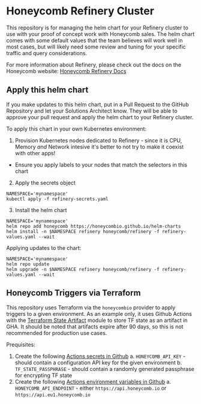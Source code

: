 # Honeycomb Refinery Cluster

This repository is for managing the helm chart for your Refinery cluster to use with your proof of concept work with Honeycomb sales.  The helm chart comes with some default values that the team believes will work well in most cases, but will likely need some review and tuning for your specific traffic and query considerations.

For more information about Refinery, please check out the docs on the Honeycomb website:
[Honeycomb Refinery Docs](https://docs.honeycomb.io/manage-data-volume/refinery/)

## Apply this helm chart

If you make updates to this helm chart, put in a Pull Request to the GitHub Repository and let your Solutions Architect know.  They will be able to approve your pull request and apply the helm chart to your Refinery cluster.

To apply this chart in your own Kubernetes environment:

1. Provision Kubernetes nodes dedicated to Refinery - since it is CPU, Memory _and_ Network intesive it's better to not try to make it coexist with other apps!
  * Ensure you apply labels to your nodes that match the selectors in this chart
2. Apply the secrets object
  ```
  NAMESPACE='mynamespace'
  kubectl apply -f refinery-secrets.yaml
  ```
3. Install the helm chart
  ```
  NAMESPACE='mynamespace'
  helm repo add honeycomb https://honeycombio.github.io/helm-charts
  helm install -n $NAMESPACE refinery honeycomb/refinery -f refinery-values.yaml --wait
  ```


Applying updates to the chart:
```
NAMESPACE='mynamespace'
helm repo update
helm upgrade -n $NAMESPACE refinery honeycomb/refinery -f refinery-values.yaml --wait
```


## Honeycomb Triggers via Terraform

This repository uses Terraform via the `honeycombio` provider to apply triggers to a given environment.
As an example only, it uses Github Actions with the [Terraform State Artifact](https://github.com/marketplace/actions/terraform-state-artifact) module to store TF state as an artifact in GHA.  It should be noted that artifacts expire after 90 days, so this is not recommended for production use cases.

Prequisites:
1. Create the following [Actions secrets in Github](/settings/secrets/actions)
  a. `HONEYCOMB_API_KEY` - should contain a configuration API key for the given environment
  b. `TF_STATE_PASSPHRASE` - should contain a randomly generated passphrase for encrypting TF state
2. Create the following [Actions environment variables in Github](/settings/variables/actions)
  a. `HONEYCOMB_API_ENDPOINT` - either `https://api.honeycomb.io` or `https://api.eu1.honeycomb.io`
